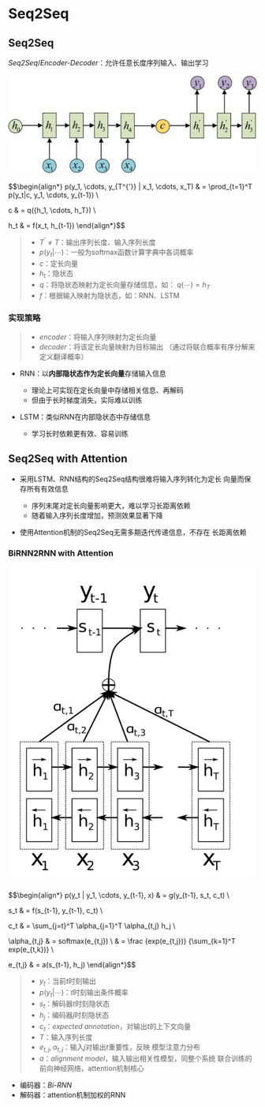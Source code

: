 #	Seq2Seq

##	Seq2Seq

*Seq2Seq*/*Encoder-Decoder*：允许任意长度序列输入、输出学习

![seq2seq_structure](imgs/seq2seq_structure.png)

$$\begin{align*}
p(y_1, \cdots, y_{T^{'}} | x_1, \cdots, x_T) & = \prod_{t=1}^T
	p(y_t|c, y_1, \cdots, y_{t-1}) \\

c & = q(\{h_1, \cdots, h_T\}) \\

h_t & = f(x_t, h_{t-1})
\end{align*}$$

> - $T^{'} \neq T$：输出序列长度、输入序列长度
> - $p(y_t|\cdots)$：一般为softmax函数计算字典中各词概率
> - $c$：定长向量
> - $h_t$：隐状态
> - $q$：将隐状态映射为定长向量存储信息，如：
	$q(\cdots) = h_T$
> - $f$：根据输入映射为隐状态，如：RNN、LSTM

###	实现策略

> - *encoder*：将输入序列映射为定长向量
> - *decoder*：将该定长向量映射为目标输出
	（通过将联合概率有序分解来定义翻译概率）

-	RNN：以**内部隐状态作为定长向量**存储输入信息
	-	理论上可实现在定长向量中存储相关信息、再解码
	-	但由于长时梯度消失，实际难以训练

-	LSTM：类似RNN在内部隐状态中存储信息
	-	学习长时依赖更有效、容易训练

##	Seq2Seq with Attention

-	采用LSTM、RNN结构的Seq2Seq结构很难将输入序列转化为定长
	向量而保存所有有效信息
	-	序列末尾对定长向量影响更大，难以学习长距离依赖
	-	随着输入序列长度增加，预测效果显著下降

-	使用Attention机制的Seq2Seq无需多期迭代传递信息，不存在
	长距离依赖

###	BiRNN2RNN with Attention

![seq2seq_birnn2rnn_with_attention](imgs/seq2seq_birnn2rnn_with_attention.png)

$$\begin{align*}
p(y_t | y_1, \cdots, y_{t-1}, x) & = g(y_{t-1}, s_t, c_t) \\

s_t & = f(s_{t-1}, y_{t-1}, c_t) \\

c_t & = \sum_{j=t}^T \alpha_{j=1}^T \alpha_{t,j} h_j \\

\alpha_{t,j} & = softmax(e_{t,j}) \\
& = \frac {exp(e_{t,j})} {\sum_{k=1}^T exp(e_{t,k})} \\

e_{t,j} & = a(s_{t-1}, h_j)
\end{align*}$$

> - $y_t$：当前$t$时刻输出
> - $p(y_t|\cdots)$：$t$时刻输出条件概率
> - $s_t$：解码器$t$时刻隐状态
> - $h_j$：编码器$j$时刻隐状态
> - $c_t$：*expected annotation*，对输出$t$的上下文向量
> - $T$：输入序列长度
> - $e_{t,j}, \alpha_{t,j}$：输入$j$对输出$t$重要性，反映
	模型注意力分布
> - $a$：*alignment model*，输入输出相关性模型，同整个系统
	联合训练的前向神经网络，attention机制核心

-	编码器：*Bi-RNN*
-	解码器：attention机制加权的RNN

